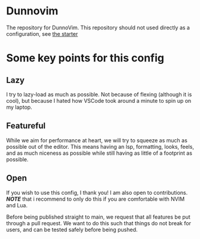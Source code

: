 # Dunnovim

The repository for DunnoVim. This repository should not used directly as a configuration, see [the starter](https://github.com/teamdunno/nvim-starter)

# Some key points for this config

## Lazy

I try to lazy-load as much as possible. Not because of flexing (although it is cool), but because I hated how VSCode took around a minute to spin up on my laptop.

## Featureful

While we aim for performance at heart, we will try to squeeze as much as possible out of the editor. This means having an lsp, formatting, looks, feels, and as much niceness as possible while still having as little of a footprint as possible.

## Open

If you wish to use this config, I thank you! I am also open to contributions. **_NOTE_** that i recommend to only do this if you are comfortable with NVIM and Lua.

Before being published straight to main, we request that all features be put through a pull request. We want to do this such that things do not break for users, and can be tested safely before being pushed.
